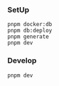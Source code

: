 ### SetUp

```
pnpm docker:db
pnpm db:deploy
pnpm generate
pnpm dev
```


### Develop

```
pnpm dev
```